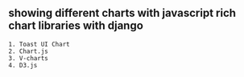 ## showing different charts with javascript rich chart libraries with django
```### Highcharts
1. Toast UI Chart
2. Chart.js
3. V-charts
4. D3.js
```

